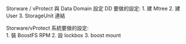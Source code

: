 Storware / vProtect 與 Data Domain 設定
DD 要做的設定:
    1. 建 Mtree
    2. 建 User
    3. StorageUnit 連結

Storware/vProtect 系統要做的設定:<br>
    1. 裝 BoostFS RPM
    2. 設 lockbox
    3. boost mount
